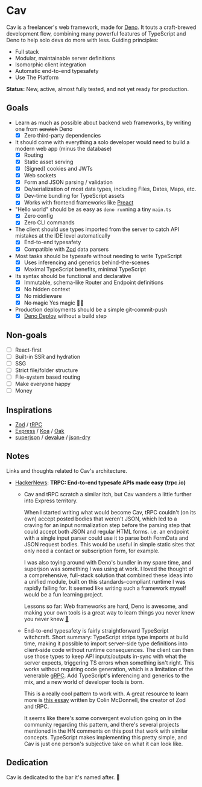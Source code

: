 # Cav

Cav is a freelancer's web framework, made for [Deno](https://deno.land). It
touts a craft-brewed development flow, combining many powerful features of
TypeScript and Deno to help solo devs do more with less. Guiding principles:

- Full stack
- Modular, maintainable server definitions
- Isomorphic client integration
- Automatic end-to-end typesafety
- Use The Platform

**Status:** New, active, almost fully tested, and not yet ready for production.

## Goals

- Learn as much as possible about backend web frameworks, by writing one from
  ~~scratch~~ Deno
  - [x] Zero third-party dependencies
- It should come with everything a solo developer would need to build a modern
  web app (minus the database)
  - [x] Routing
  - [x] Static asset serving
  - [x] (Signed) cookies and JWTs
  - [x] Web sockets
  - [x] Form and JSON parsing / validation
  - [x] De/serialization of most data types, including Files, Dates, Maps, etc.
  - [x] Dev-time bundling for TypeScript assets
  - [x] Works with frontend frameworks like [Preact](https://preactjs.com)
- "Hello world" should be as easy as `deno run`ning a tiny `main.ts`
  - [x] Zero config
  - [x] Zero CLI commands
- The client should use types imported from the server to catch API mistakes at
  the IDE level automatically
  - [x] End-to-end typesafety
  - [x] Compatible with [Zod](https://github.com/colinhacks/zod) data parsers
- Most tasks should be typesafe without needing to write TypeScript
  - [x] Uses inferencing and generics behind-the-scenes
  - [x] Maximal TypeScript benefits, minimal TypeScript
- Its syntax should be functional and declarative
  - [x] Immutable, schema-like Router and Endpoint definitions
  - [x] No hidden context
  - [x] No middleware
  - [x] ~~No magic~~ Yes magic 🧙‍♂️
- Production deployments should be a simple git-commit-push
  - [x] [Deno Deploy](https://deno.com) without a build step

## Non-goals

- [ ] React-first
- [ ] Built-in SSR and hydration
- [ ] SSG
- [ ] Strict file/folder structure
- [ ] File-system based routing
- [ ] Make everyone happy
- [ ] Money

## Inspirations

- [Zod](https://github.com/colinhacks/zod) / [tRPC](https://trpc.io)
- [Express](https://expressjs.com/) / [Koa](https://koajs.com/) /
  [Oak](https://oakserver.github.io/oak/)
- [superjson](https://github.com/blitz-js/superjson) /
  [devalue](https://github.com/Rich-Harris/devalue) /
  [json-dry](https://github.com/11ways/json-dry)

## Notes

Links and thoughts related to Cav's architecture.

- [HackerNews](https://news.ycombinator.com/item?id=31285827): **TRPC: End-to-end typesafe APIs made easy (trpc.io)**
  - Cav and tRPC scratch a similar itch, but Cav wanders a little further into
    Express territory.
    
    When I started writing what would become Cav, tRPC couldn't (on its own)
    accept posted bodies that weren't JSON, which led to a craving for an input
    normalization step before the parsing step that could accept both JSON and
    regular HTML forms. i.e. an endpoint with a single input parser could use it
    to parse both FormData and JSON request bodies. This would be useful in
    simple static sites that only need a contact or subscription form, for
    example.
    
    I was also toying around with Deno's bundler in my spare time, and superjson
    was something I was using at work. I loved the thought of a comprehensive,
    full-stack solution that combined these ideas into a unified module, built
    on this standards-compliant runtime I was rapidly falling for. It seemed
    like writing such a framework myself would be a fun learning project.

    Lessons so far: Web frameworks are hard, Deno is awesome, and making your
    own tools is a great way to learn things you never knew you never knew [🍃](https://www.youtube.com/watch?v=O9MvdMqKvpU)
  - End-to-end typesafety is fairly straightforward TypeScript witchcraft. Short
    summary: TypeScript strips type imports at build time, making it possible to
    import server-side type definitions into client-side code without runtime
    consequences. The client can then use those types to keep API inputs/outputs
    in-sync with what the server expects, triggering TS errors when something
    isn't right. This works without requiring code generation, which is a
    limitation of the venerable [gRPC](https://grpc.io/). Add TypeScript's
    inferencing and generics to the mix, and a new world of developer tools is
    born.
    
    This is a really cool pattern to work with. A great resource to learn more
    is [this essay](https://colinhacks.com/essays/painless-typesafety) written
    by Colin McDonnell, the creator of Zod and tRPC.
    
    It seems like there's some convergent evolution going on in the community
    regarding this pattern, and there's several projects mentioned in the HN
    comments on this post that work with similar concepts. TypeScript makes
    implementing this pretty simple, and Cav is just one person's subjective
    take on what it can look like.

## Dedication

Cav is dedicated to the bar it's named after. 🍻